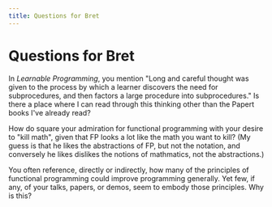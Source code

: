 ```yaml
---
title: Questions for Bret
---
```


# Questions for Bret


In _Learnable Programming_, you mention "Long and careful thought was given to the process by which a learner discovers the need for subprocedures, and then factors a large procedure into subprocedures." Is there a place where I can read through this thinking other than the Papert books I've already read?

How do square your admiration for functional programming with your desire to "kill math", given that FP looks a lot like the math you want to kill? (My guess is that he likes the abstractions of FP, but not the notation, and conversely he likes dislikes the notions of mathmatics, not the abstractions.)

You often reference, directly or indirectly, how many of the principles of functional programming could improve programming generally. Yet few, if any, of your talks, papers, or demos, seem to embody those principles. Why is this?

<script>

(function(i,s,o,g,r,a,m){i['GoogleAnalyticsObject']=r;i[r]=i[r]||function(){
(i[r].q=i[r].q||[]).push(arguments)},i[r].l=1*new Date();a=s.createElement(o),
m=s.getElementsByTagName(o)[0];a.async=1;a.src=g;m.parentNode.insertBefore(a,m)
})(window,document,'script','https://www.google-analytics.com/analytics.js','ga');

ga('create', 'UA-103157758-1', 'auto');
ga('send', 'pageview');

</script>
<script repoPath="stevekrouse/futureofcoding.org" type="text/javascript" src="/unbreakable-links/index.js"></script>
